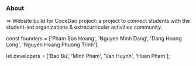 ### About ###

=> Website build for CodeDao project: a project to connect students with the student-led organizations & extracurricular activities community.

const founders = ['Pham Son Hoang', 'Nguyen Minh Dang', 'Dang Hoang Long', 'Nguyen Hoang Phuong Trinh'];

let developers = ['Bao Bu', 'Minh Pham', 'Van Huynh', 'Huan Pham'];


